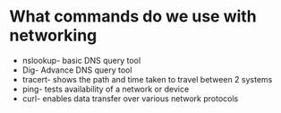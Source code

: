 # What commands do we use with networking

- nslookup- basic DNS query tool
- Dig- Advance DNS query tool
- tracert- shows the path and time taken to travel between 2 systems
- ping- tests availability of a network or device
- curl- enables data transfer over various network protocols